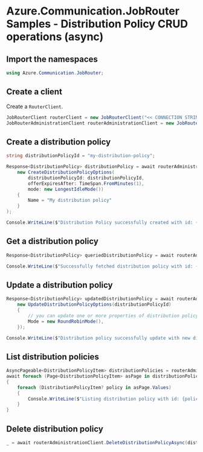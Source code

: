 # Azure.Communication.JobRouter Samples - Distribution Policy CRUD operations (async)

## Import the namespaces

```C# Snippet:Azure_Communication_JobRouter_Tests_Samples_UsingStatements
using Azure.Communication.JobRouter;
```

## Create a client

Create a `RouterClient`.

```C# Snippet:Azure_Communication_JobRouter_Tests_Samples_CreateClient
JobRouterClient routerClient = new JobRouterClient("<< CONNECTION STRING >>");
JobRouterAdministrationClient routerAdministrationClient = new JobRouterAdministrationClient("<< CONNECTION STRING >>");
```

## Create a distribution policy

```C# Snippet:Azure_Communication_JobRouter_Tests_Samples_Crud_CreateDistributionPolicy_Async
string distributionPolicyId = "my-distribution-policy";

Response<DistributionPolicy> distributionPolicy = await routerAdministrationClient.CreateDistributionPolicyAsync(
    new CreateDistributionPolicyOptions(
        distributionPolicyId: distributionPolicyId,
        offerExpiresAfter: TimeSpan.FromMinutes(1),
        mode: new LongestIdleMode())
    {
        Name = "My distribution policy"
    }
);

Console.WriteLine($"Distribution Policy successfully created with id: {distributionPolicy.Value.Id}");
```

## Get a distribution policy

```C# Snippet:Azure_Communication_JobRouter_Tests_Samples_Crud_GetDistributionPolicy_Async
Response<DistributionPolicy> queriedDistributionPolicy = await routerAdministrationClient.GetDistributionPolicyAsync(distributionPolicyId);

Console.WriteLine($"Successfully fetched distribution policy with id: {queriedDistributionPolicy.Value.Id}");
```

## Update a distribution policy

```C# Snippet:Azure_Communication_JobRouter_Tests_Samples_Crud_UpdateDistributionPolicy_Async
Response<DistributionPolicy> updatedDistributionPolicy = await routerAdministrationClient.UpdateDistributionPolicyAsync(
    new UpdateDistributionPolicyOptions(distributionPolicyId)
    {
        // you can update one or more properties of distribution policy
        Mode = new RoundRobinMode(),
    });

Console.WriteLine($"Distribution policy successfully update with new distribution mode. Mode Type: {updatedDistributionPolicy.Value.Mode.Kind}");
```

## List distribution policies

```C# Snippet:Azure_Communication_JobRouter_Tests_Samples_Crud_GetDistributionPolicies_Async
AsyncPageable<DistributionPolicyItem> distributionPolicies = routerAdministrationClient.GetDistributionPoliciesAsync();
await foreach (Page<DistributionPolicyItem> asPage in distributionPolicies.AsPages(pageSizeHint: 10))
{
    foreach (DistributionPolicyItem? policy in asPage.Values)
    {
        Console.WriteLine($"Listing distribution policy with id: {policy.DistributionPolicy.Id}");
    }
}
```

## Delete distribution policy

```C# Snippet:Azure_Communication_JobRouter_Tests_Samples_Crud_DeleteDistributionPolicy_Async
_ = await routerAdministrationClient.DeleteDistributionPolicyAsync(distributionPolicyId);
```
